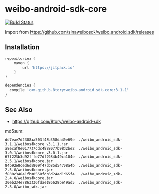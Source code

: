# weibo-android-sdk-core

[![Build Status](https://travis-ci.org/8tory/weibo-android-sdk-core.svg)](https://travis-ci.org/8tory/weibo-android-sdk-core)

Import from https://github.com/sinaweibosdk/weibo_android_sdk/releases

## Installation

```gradle
repositories {
    maven {
        url "https://jitpack.io"
    }
}

dependencies {
  compile 'com.github.8tory:weibo-android-sdk-core:3.1.1'
}
```

## See Also

* https://github.com/8tory/weibo-android-sdk

md5sum:

```
dd7eae7d2308aa503f48b358da40e69e  ./weibo_android_sdk-3.1.1/weibosdkcore_v3.1.1.jar
a8ecaf0e017737cdc4898077b98d2be2  ./weibo_android_sdk-3.0.1/weibosdkcore_v3.0.1.jar
67f223b3d92fffe77df2984b49ca104e  ./weibo_android_sdk-2.5.1/weibosdkcore.jar
84b92e8ced6db809f47cb85d54708a4b  ./weibo_android_sdk-2.5.0/weibosdkcore.jar
f830c348e1fb80558fdc6d24ed1d65f4  ./weibo_android_sdk-2.4.0/weibosdkcore.jar
30eb234e7863336fdae186628be49ad5  ./weibo_android_sdk-2.3.0/weibo_sdk.jar
```
